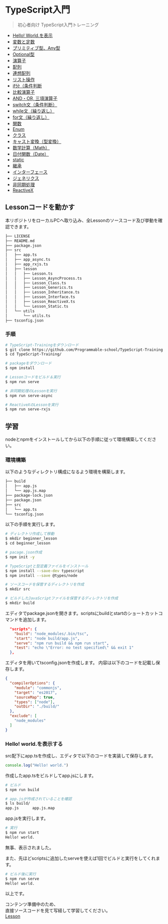 # TypeScript入門

> 初心者向け TypeScript入門トレーニング

- [Hello! World.を表示](https://github.com/Programmable-school/TypeScript-Training/blob/master/src/lesson/Lesson.ts)
- [変数と定数](https://github.com/Programmable-school/TypeScript-Training/blob/master/src/lesson/Lesson.ts)
- [プリミティブ型、Any型](https://github.com/Programmable-school/TypeScript-Training/blob/master/src/lesson/Lesson.ts)
- [Optional型](https://github.com/Programmable-school/TypeScript-Training/blob/master/src/lesson/Lesson.ts)
- [演算子](https://github.com/Programmable-school/TypeScript-Training/blob/master/src/lesson/Lesson.ts)
- [配列](https://github.com/Programmable-school/TypeScript-Training/blob/master/src/lesson/Lesson.ts)
- [連想配列](https://github.com/Programmable-school/TypeScript-Training/blob/master/src/lesson/Lesson.ts)
- [リスト操作](https://github.com/Programmable-school/TypeScript-Training/blob/master/src/lesson/Lesson.ts)
- [if分（条件判断](https://github.com/Programmable-school/TypeScript-Training/blob/master/src/lesson/Lesson.ts)
- [比較演算子](https://github.com/Programmable-school/TypeScript-Training/blob/master/src/lesson/Lesson.ts)
- [AND・OR, 三項演算子](https://github.com/Programmable-school/TypeScript-Training/blob/master/src/lesson/Lesson.ts)
- [switch文（条件判断）](https://github.com/Programmable-school/TypeScript-Training/blob/master/src/lesson/Lesson.ts)
- [while文（繰り返し）](https://github.com/Programmable-school/TypeScript-Training/blob/master/src/lesson/Lesson.ts)
- [for文（繰り返し）](https://github.com/Programmable-school/TypeScript-Training/blob/master/src/lesson/Lesson.ts)
- [関数](https://github.com/Programmable-school/TypeScript-Training/blob/master/src/lesson/Lesson.ts)
- [Enum](https://github.com/Programmable-school/TypeScript-Training/blob/master/src/lesson/Lesson.ts)
- [クラス ](https://github.com/Programmable-school/TypeScript-Training/blob/master/src/lesson/Lesson_Class.ts)
- [キャスト変換（型変換）](https://github.com/Programmable-school/TypeScript-Training/blob/master/src/lesson/Lesson.ts)
- [数学計算（Math）](https://github.com/Programmable-school/TypeScript-Training/blob/master/src/lesson/Lesson.ts)
- [日付関数（Date）](https://github.com/Programmable-school/TypeScript-Training/blob/master/src/lesson/Lesson.ts)
- [static](https://github.com/Programmable-school/TypeScript-Training/blob/master/src/lesson/Lesson_Static.ts)
- [継承](https://github.com/Programmable-school/TypeScript-Training/blob/master/src/lesson/Lesson_Inheritance.ts)
- [インターフェース](https://github.com/Programmable-school/TypeScript-Training/blob/master/src/lesson/Lesson_Interface.ts)
- [ジェネリクス](https://github.com/Programmable-school/TypeScript-Training/blob/master/src/lesson/Lesson_Generics.ts)
- [非同期処理](https://github.com/Programmable-school/TypeScript-Training/blob/master/src/lesson/Lesson_AsyncProcess.ts)
- [ReactiveX](https://github.com/Programmable-school/TypeScript-Training/blob/master/src/lesson/Lesson_ReactiveX.ts)

## Lessonコードを動かす
本リポジトリをローカルPCへ取り込み、全Lessonのソースコード及び挙動を確認できます。
```bash
├── LICENSE
├── README.md
├── package.json
├── src
│   ├── app.ts
│   ├── app_async.ts
│   ├── app_rxjs.ts
│   ├── lesson
│   │   ├── Lesson.ts
│   │   ├── Lesson_AsyncProcess.ts
│   │   ├── Lesson_Class.ts
│   │   ├── Lesson_Generics.ts
│   │   ├── Lesson_Inheritance.ts
│   │   ├── Lesson_Interface.ts
│   │   ├── Lesson_ReactiveX.ts
│   │   └── Lesson_Static.ts
│   └── utils
│       └── utils.ts
├── tsconfig.json
```

### 手順
```bash
# TypeScript-Trainingをダウンロード
$ git clone https://github.com/Programmable-school/TypeScript-Training.git
$ cd TypeScript-Training/

# packageをダウンロード
$ npm install

# Lessonコードをビルド＆実行
$ npm run serve

# 非同期処理のLessonを実行
$ npm run serve-async

# ReactiveXのLessonを実行
$ npm run serve-rxjs
```

## 学習
nodeとnpmをインストールしてから以下の手順に従って環境構築してください。

### 環境構築
以下のようなディレクトリ構成になるよう環境を構築します。
```bash
├── build
│   ├── app.js
│   └── app.js.map
├── package-lock.json
├── package.json
├── src
│   └── app.ts
└── tsconfig.json
```

以下の手順を実行します。
```bash
# ディレクトリ作成して移動
$ mkdir beginner_lesson
$ cd beginner_lesson

# pacage.json作成
$ npm init -y

# TypeScriptと型定義ファイルをインストール
$ npm install --save-dev typescript
$ npm install --save @types/node

# ソースコードを保管するディレクトリを作成
$ mkdir src

# ビルドしたJavaScriptファイルを保管するディレクトリを作成
$ mkdir build
```
エディタでpackage.jsonを開きます。scriptsにbuildとstartのショートカットコマンドを追加します。
```json
  "scripts": {
    "build": "node_modules/.bin/tsc",
    "start": "node build/app.js",
    "serve": "npm run build && npm run start",
    "test": "echo \"Error: no test specified\" && exit 1"
  },
```

エディタを用いてtsconfig.jsonを作成します。
内容は以下のコードを記載し保存します。
```json
{
  "compilerOptions": {
    "module": "commonjs",
    "target": "es2017",
    "sourceMap": true,
    "types": ["node"],
    "outDir": "./build/"
  },
  "exclude": [
    "node_modules"
  ]
}
```

### Hello! world.を表示する
src配下にapp.tsを作成し、エディタで以下のコードを実装して保存します。
```typescript
console.log("Hello! world.")
```

作成したapp.tsをビルドしてapp.jsにします。
```bash
# ビルド
$ npm run build

# app.jsが作成されていることを確認
$ ls build/
app.js		app.js.map
```

app.jsを実行します。
```bash
# 実行
$ npm run start
Hello! world.
```
無事、表示されました。

また、先ほどscriptsに追加したserveを使えば1回でビルドと実行をしてくれます。
```bash
# ビルド後に実行
$ npm run serve
Hello! world.
```

以上です。<br>

コンテンツ準備中のため、<br>
直接ソースコードを見て写経して学習してください。<br>
[Lesson](https://github.com/Programmable-school/TypeScript-Training/tree/master/src/lesson)<br>

